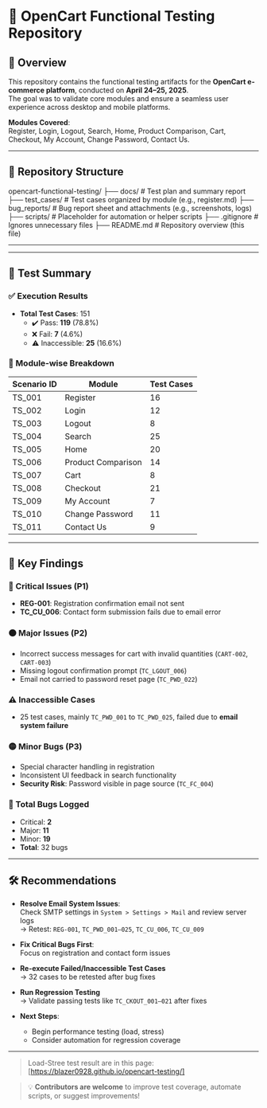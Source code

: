 # 🛒 OpenCart Functional Testing Repository

## 📌 Overview

This repository contains the functional testing artifacts for the **OpenCart e-commerce platform**, conducted on **April 24–25, 2025**.  
The goal was to validate core modules and ensure a seamless user experience across desktop and mobile platforms.

**Modules Covered**:  
Register, Login, Logout, Search, Home, Product Comparison, Cart, Checkout, My Account, Change Password, Contact Us.

---

## 📁 Repository Structure

opencart-functional-testing/ ├── docs/ # Test plan and summary report ├── test_cases/ # Test cases organized by module (e.g., register.md) ├── bug_reports/ # Bug report sheet and attachments (e.g., screenshots, logs) ├── scripts/ # Placeholder for automation or helper scripts ├── .gitignore # Ignores unnecessary files ├── README.md # Repository overview (this file)


---
---

## 🧪 Test Summary

### ✅ Execution Results
- **Total Test Cases**: 151  
  - ✔️ Pass: **119** (78.8%)  
  - ❌ Fail: **7** (4.6%)  
  - ⚠️ Inaccessible: **25** (16.6%)

### 🧱 Module-wise Breakdown

| Scenario ID | Module               | Test Cases |
|-------------|----------------------|------------|
| TS_001      | Register              | 16         |
| TS_002      | Login                 | 12         |
| TS_003      | Logout                | 8          |
| TS_004      | Search                | 25         |
| TS_005      | Home                  | 20         |
| TS_006      | Product Comparison    | 14         |
| TS_007      | Cart                  | 8          |
| TS_008      | Checkout              | 21         |
| TS_009      | My Account            | 7          |
| TS_010      | Change Password       | 11         |
| TS_011      | Contact Us            | 9          |

---

## 🐞 Key Findings

### 🔴 Critical Issues (P1)
- **REG-001**: Registration confirmation email not sent  
- **TC_CU_006**: Contact form submission fails due to email error  

### 🟠 Major Issues (P2)
- Incorrect success messages for cart with invalid quantities (`CART-002`, `CART-003`)  
- Missing logout confirmation prompt (`TC_LGOUT_006`)  
- Email not carried to password reset page (`TC_PWD_022`)  

### ⚠️ Inaccessible Cases
- 25 test cases, mainly `TC_PWD_001` to `TC_PWD_025`, failed due to **email system failure**

### 🟡 Minor Bugs (P3)
- Special character handling in registration  
- Inconsistent UI feedback in search functionality  
- **Security Risk**: Password visible in page source (`TC_FC_004`)  

### 🐛 Total Bugs Logged
- Critical: **2**  
- Major: **11**  
- Minor: **19**  
- **Total**: 32 bugs

---

## 🛠️ Recommendations

- **Resolve Email System Issues**:  
  Check SMTP settings in `System > Settings > Mail` and review server logs  
  → Retest: `REG-001`, `TC_PWD_001–025`, `TC_CU_006`, `TC_CU_009`

- **Fix Critical Bugs First**:  
  Focus on registration and contact form issues  

- **Re-execute Failed/Inaccessible Test Cases**  
  → 32 cases to be retested after bug fixes

- **Run Regression Testing**  
  → Validate passing tests like `TC_CKOUT_001–021` after fixes  

- **Next Steps**:  
  - Begin performance testing (load, stress)  
  - Consider automation for regression coverage  

---
> Load-Stree test result are in this page: [https://blazer0928.github.io/opencart-testing/]

> 💡 **Contributors are welcome** to improve test coverage, automate scripts, or suggest improvements!

